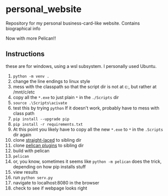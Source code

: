 personal_website
================

Repository for my personal business-card-like website.  Contains biographical info

Now with more Pelican!!

Instructions
--------------

these are for windows, using a wsl subsystem.  I personally used Ubuntu.

1. `python -m venv .`
  1. change the line endings to linux style
  1. mess with the classpath so that the script dir is not at c:\, but rather at /mnt/c/etc
  1. copy all the `*.exe` to just plain `*` in the `./Scripts` dir
1. `source .\Scripts\acivate`
  1. test this by trying `python` If it doesn't work, probably have to mess with class path
1. `pip install --upgrade pip`
1. `pip install -r requirements.txt`
  1. At this point you likely have to copy all the new `*.exe` to `*` in the `.Scripts` dir again
1. clone [straight-laced](https://github.com/monknomo/straight-laced) to sibling dir
1. clone [pelican plugins](https://github.com/getpelican/pelican-plugins.git) to sibling dir
1. build with pelican
  1. `pelican`
  1. or, you know, sometimes it seems like `python -m pelican` does the trick, depending on how pip installs stuff
1. view results
  1. run `python serv.py`
  1. navigate to localhost:8080 in the browser
  1. check to see if webpage looks right
